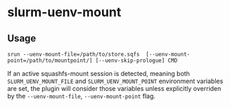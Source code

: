 # slurm-uenv-mount

## Usage

```
srun --uenv-mount-file=/path/to/store.sqfs  [--uenv-mount-point=/path/to/mountpoint/] [--uenv-skip-prologue] CMD
```

If an active squashfs-mount session is detected, meaning both  `SLURM_UENV_MOUNT_FILE` and `SLURM_UENV_MOUNT_POINT` environment variables are set,
the plugin will consider those variables unless explicitly overriden by the `--uenv-mount-file`, `--uenv-mount-point` flag.
